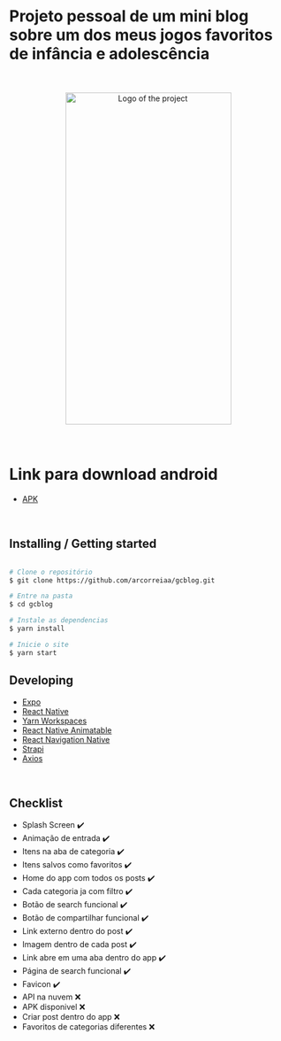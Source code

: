 # Projeto pessoal de um mini blog sobre um dos meus jogos favoritos de infância e adolescência 


</br>
</br>

<div align="center">
 
<img src="https://github.com/arcorreiaa/portifolio/blob/main/src/assets/img/grandchase.gif" width="300" height="600" alt="Logo of the project" align="center">
</div>
</br>
</br>


# Link para download android

- [APK](http://haldreysom.no.comunidades.net/imagens/mapa_nao_disponivel.jpg)

</br>

## Installing / Getting started

```bash

# Clone o repositório
$ git clone https://github.com/arcorreiaa/gcblog.git

# Entre na pasta
$ cd gcblog

# Instale as dependencias
$ yarn install

# Inicie o site
$ yarn start

```

## Developing

- [Expo](https://expo.io/)
- [React Native](https://reactnative.dev/)
- [Yarn Workspaces](https://classic.yarnpkg.com/en/docs/workspaces/)
- [React Native Animatable](https://github.com/oblador/react-native-animatable/)
- [React Navigation Native](https://reactnavigation.org/)
- [Strapi](https://strapi.io/)
- [Axios](https://axios-http.com/ptbr/docs/intro/)

</br>

## Checklist 

- Splash Screen ✔️
- Animação de entrada ✔️
- Itens na aba de categoria ✔️
- Itens salvos como favoritos ✔️
- Home do app com todos os posts ✔️
- Cada categoria ja com filtro  ✔️
- Botão de search funcional ✔️
- Botão de compartilhar funcional ✔️
- Link externo dentro do post ✔️
- Imagem dentro de cada post ✔️
- Link abre em uma aba dentro do app ✔️
- Página de search funcional ✔️
- Favicon ✔️
- API na nuvem ❌
- APK disponivel ❌
- Criar post dentro do app ❌
- Favoritos de categorias diferentes ❌
